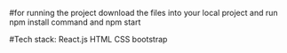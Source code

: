 









#for running the project download the files into your local project and run npm install command and npm start

#Tech stack: React.js HTML CSS bootstrap
